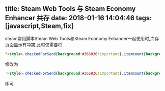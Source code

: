 title: Steam Web Tools 与 Steam Economy Enhancer 共存
date: 2018-01-16 14:04:46
tags: [javascript,Steam,fix]
---
steam常用脚本Steam Web Tools和Steam Economy Enhancer一起使用时,库存页面显示有冲突.此时仅需要将
```html
"<style>.checkedForSend{background:#366836!important}.itemcount{background:#292929;color:#FFF;font-weight:700;position:absolute;right:0;top:0}.swt_icon{position:absolute;top:0;left:0}.swt_icon-st{background:#CF6A32;color:#fff}.swt_icon-t{background:#FDEC14;color:#000}#inventory_logos{display:none}.swt_hidden{display:none}</style>"
```
修改为
```html
'<style>.checkedForSend{background:#366836!important}.itemcount{background:#292929;color:#FFF;font-weight:700;position:absolute;right:0;bottom:0}.swt_icon{position:absolute;top:0;left:0}.swt_icon-st{background:#CF6A32;color:#fff}.swt_icon-t{background:#FDEC14;color:#000}#inventory_logos{}.swt_hidden{display:none}</style>'
```
即可
